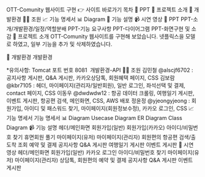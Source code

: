 OTT-Comunity 웹사이트 구현
👉 사이트 바로가기
목차
📂 PPT
📖 프로젝트 소개
🔨 개발환경
🙋‍♀️ 조원
📈 기능 명세서
📊 Diagram
📝 기능 설명
📹 시연 영상
📂 PPT
PPT-소개/개발환경/일정/역할분배
PPT-기능 요구사항
PPT-다이어그램
PPT-화면구현 및 소감
📖 프로젝트 소개
OTT-Comunity 웹사이트를 구현해 보았습니다. 넷플릭스을 모델로 하였고, 일부 기능을 추가 및 삭제하였습니다.

🔧 개발환경
개발환경

  
  
  
  
  
*유의사항: Tomcat 포트 번호 8081
​
개발환경-API
🙋‍♀ 조원
김민철 @alscjf6702 : 공지사항 게시판, Q&A 게시판, 카카오상담톡, 회원혜택 페이지, CSS
김보람 @kbr7105 : 헤더, 마이페이지(관리자/일반회원), 일반 로그인, 좌석선택 및 결제, contact 페이지, CSS
이동우 @dwdwdw12 : 항공 데이터 크롤링, 여행일기 게시판, 이벤트 게시판, 항공편 검색, 메인화면, CSS, AWS 배포
정윤정 @yjeongyjeong : 회원가입, 아이디 및 패스워드 찾기, 마이페이지(회원정보수정), 카카오 로그인, CSS
📈 기능 명세서
기능 명세서
📊 Diagram
Usecase Diagram
ER Diagram
Class Diagram
📹 기능 설명
헤더/메인화면
회원가입(일반)
회원가입(카카오)
아이디/비밀번호 찾기
휴면회원 풀기
마이페이지(유저)
마이페이지(관리자)
회원편의
항공편 검색/출도착 조회
예약 및 결제
공지사항
Q&A 게시판
여행일기 게시판
이벤트 게시판
📝 시연 영상
헤더/메인화면
회원가입(일반)
카카오 로그인
아이디/비밀번호 찾기
마이페이지(유저)
마이페이지(관리자)
상담톡, 회원편의
예약 및 결제
공지사항
Q&A 게시판
이벤트 게시판
